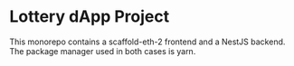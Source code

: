 # Lottery dApp Project

This monorepo contains a scaffold-eth-2 frontend and a NestJS backend. The package manager used in both cases is yarn.
